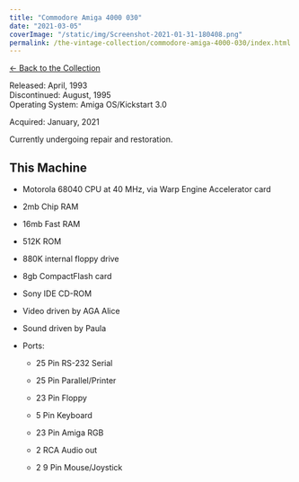 ```yaml
---
title: "Commodore Amiga 4000 030"
date: "2021-03-05"
coverImage: "/static/img/Screenshot-2021-01-31-180408.png"
permalink: /the-vintage-collection/commodore-amiga-4000-030/index.html
---
```


[<- Back to the Collection](/the-vintage-collection/)

Released: April, 1993  
Discontinued: August, 1995  
Operating System: Amiga OS/Kickstart 3.0

Acquired: January, 2021

Currently undergoing repair and restoration.

## This Machine

- Motorola 68040 CPU at 40 MHz, via Warp Engine Accelerator card
- 2mb Chip RAM
- 16mb Fast RAM
- 512K ROM
- 880K internal floppy drive
- 8gb CompactFlash card
- Sony IDE CD-ROM
- Video driven by AGA Alice
- Sound driven by Paula
- Ports:
    
    - 25 Pin RS-232 Serial
    - 25 Pin Parallel/Printer
    - 23 Pin Floppy
    - 5 Pin Keyboard
    
    - 23 Pin Amiga RGB
    - 2 RCA Audio out
    - 2 9 Pin Mouse/Joystick
